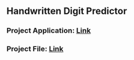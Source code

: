 ## Handwritten Digit Predictor
### Project Application: [Link](https://my-application-66acc8aa8dd50d668c4d873e.1jurxj88a9mz.eu-gb.codeengine.appdomain.cloud)
### Project File: [Link](https://nbviewer.org/github/PravinKumarPathak/Deep-Learning-Project/blob/main/Convolutional-Neural-Networks-with-Keras.ipynb)
